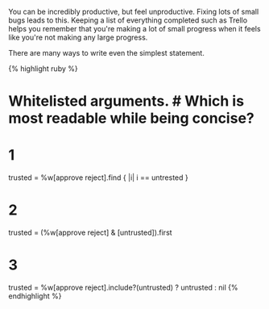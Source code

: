 You can be incredibly productive, but feel unproductive. Fixing lots of small
bugs leads to this. Keeping a list of everything completed such as Trello helps
you remember that you're making a lot of small progress when it feels like
you're not making any large progress.

There are many ways to write even the simplest statement.

{% highlight ruby %}
# Whitelisted arguments.  # Which is most readable while being concise?

# 1
trusted = %w[approve reject].find { |i| i == untrested }

# 2
trusted = (%w[approve reject] & [untrusted]).first

# 3
trusted = %w[approve reject].include?(untrusted) ? untrusted : nil
{% endhighlight %}
